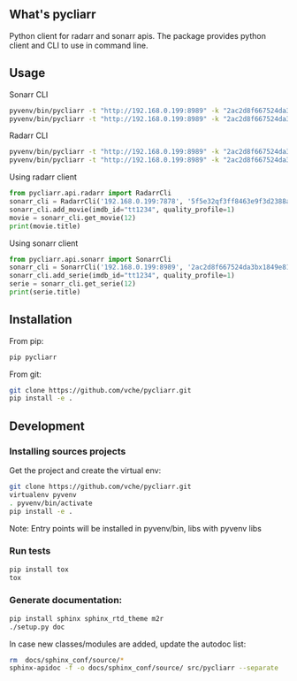 ## What's pycliarr

Python client for radarr and sonarr apis.
The package provides python client and CLI to use in command line.

## Usage

Sonarr CLI
```sh
pyvenv/bin/pycliarr -t "http://192.168.0.199:8989" -k "2ac2d8f667524da3bx1849e81dba5a84" -d sonarr get -i 65
pyvenv/bin/pycliarr -t "http://192.168.0.199:8989" -k "2ac2d8f667524da3bax849e81dba5a84" -d sonarr add -t "the walking dead"
```

Radarr CLI
```sh
pyvenv/bin/pycliarr -t "http://192.168.0.199:8989" -k "2ac2d8f667524da3bx1849e81dba5a84" -d radarr get -i 65
pyvenv/bin/pycliarr -t "http://192.168.0.199:8989" -k "2ac2d8f667524da3bax849e81dba5a84" -d radarr add -t "wonder woman"
```

Using radarr client
```python
from pycliarr.api.radarr import RadarrCli
sonarr_cli = RadarrCli('192.168.0.199:7878', '5f5e32qf3ff8463e9f3d2388af0fd3e8')
sonarr_cli.add_movie(imdb_id="tt1234", quality_profile=1)
movie = sonarr_cli.get_movie(12)
print(movie.title)
```

Using sonarr client
```python
from pycliarr.api.sonarr import SonarrCli
sonarr_cli = SonarrCli('192.168.0.199:8989', '2ac2d8f667524da3bx1849e81dba5a84')
sonarr_cli.add_serie(imdb_id="tt1234", quality_profile=1)
serie = sonarr_cli.get_serie(12)
print(serie.title)
```

## Installation
From pip:
```sh
pip pycliarr
```

From git:
```sh
git clone https://github.com/vche/pycliarr.git
pip install -e .
```

## Development

### Installing sources projects

Get the project and create the virtual env:
```sh
git clone https://github.com/vche/pycliarr.git
virtualenv pyvenv
. pyvenv/bin/activate
pip install -e .
```

Note: Entry points will be installed in pyvenv/bin, libs with pyvenv libs

### Run tests

```sh
pip install tox
tox
```

### Generate documentation:

```sh
pip install sphinx sphinx_rtd_theme m2r
./setup.py doc
```

In case new classes/modules are added, update the autodoc list:
```sh
rm  docs/sphinx_conf/source/*
sphinx-apidoc -f -o docs/sphinx_conf/source/ src/pycliarr --separate
```

